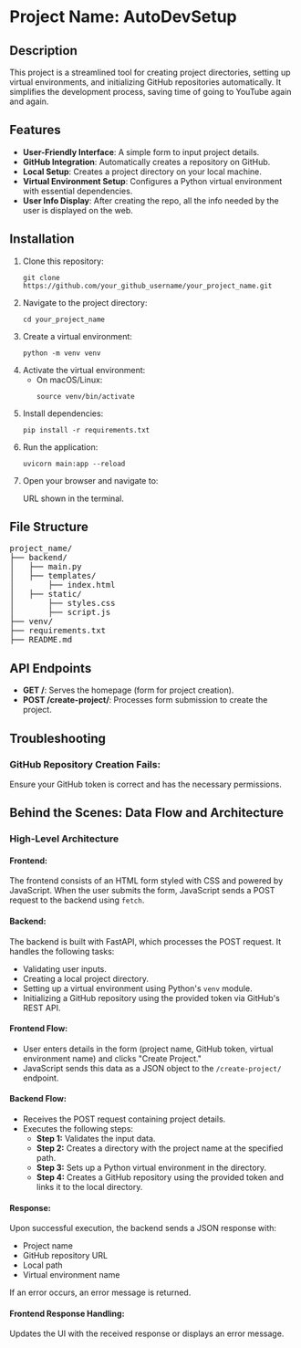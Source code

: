 # Project Name: AutoDevSetup

## Description
This project is a streamlined tool for creating project directories, setting up virtual environments, and initializing GitHub repositories automatically. It simplifies the development process, saving time of going to YouTube again and again.

## Features
- **User-Friendly Interface**: A simple form to input project details.
- **GitHub Integration**: Automatically creates a repository on GitHub.
- **Local Setup**: Creates a project directory on your local machine.
- **Virtual Environment Setup**: Configures a Python virtual environment with essential dependencies.
- **User Info Display**: After creating the repo, all the info needed by the user is displayed on the web.


<h2>Installation</h2>

<ol>
  <li>Clone this repository:
    <pre><code>git clone https://github.com/your_github_username/your_project_name.git</code></pre>
  </li>
  <li>Navigate to the project directory:
    <pre><code>cd your_project_name</code></pre>
  </li>
  <li>Create a virtual environment:
    <pre><code>python -m venv venv</code></pre>
  </li>
  <li>Activate the virtual environment:
    <ul>
      <li>On macOS/Linux:
        <pre><code>source venv/bin/activate</code></pre>
      </li>
    </ul>
  </li>
  <li>Install dependencies:
    <pre><code>pip install -r requirements.txt</code></pre>
  </li>
  <li>Run the application:
    <pre><code>uvicorn main:app --reload</code></pre>
  </li>
  <li>Open your browser and navigate to:
    <p>URL shown in the terminal.</p>
  </li>
</ol>


<h2>File Structure</h2>

<pre>
project_name/
├── backend/
│   ├── main.py             <!-- FastAPI application logic -->
│   ├── templates/          <!-- HTML templates (e.g., index.html) -->
│       ├── index.html
│   ├── static/             <!-- Static assets (CSS, JS) -->
│       ├── styles.css
│       ├── script.js
├── venv/                   <!-- Virtual environment folder -->
├── requirements.txt        <!-- Python dependencies -->
├── README.md               <!-- Documentation -->
</pre>

<h2>API Endpoints</h2>

<ul>
  <li><strong>GET /</strong>: Serves the homepage (form for project creation).</li>
  <li><strong>POST /create-project/</strong>: Processes form submission to create the project.</li>
</ul>

<h2>Troubleshooting</h2>

<h3>GitHub Repository Creation Fails:</h3>
<p>Ensure your GitHub token is correct and has the necessary permissions.</p>

<h2>Behind the Scenes: Data Flow and Architecture</h2>

<h3>High-Level Architecture</h3>

<h4>Frontend:</h4>
<p>The frontend consists of an HTML form styled with CSS and powered by JavaScript. When the user submits the form, JavaScript sends a POST request to the backend using <code>fetch</code>.</p>

<h4>Backend:</h4>
<p>The backend is built with FastAPI, which processes the POST request. It handles the following tasks:</p>
<ul>
  <li>Validating user inputs.</li>
  <li>Creating a local project directory.</li>
  <li>Setting up a virtual environment using Python's <code>venv</code> module.</li>
  <li>Initializing a GitHub repository using the provided token via GitHub's REST API.</li>
</ul>

<h4>Frontend Flow:</h4>
<ul>
  <li>User enters details in the form (project name, GitHub token, virtual environment name) and clicks "Create Project."</li>
  <li>JavaScript sends this data as a JSON object to the <code>/create-project/</code> endpoint.</li>
</ul>

<h4>Backend Flow:</h4>
<ul>
  <li>Receives the POST request containing project details.</li>
  <li>Executes the following steps:
    <ul>
      <li><strong>Step 1:</strong> Validates the input data.</li>
      <li><strong>Step 2:</strong> Creates a directory with the project name at the specified path.</li>
      <li><strong>Step 3:</strong> Sets up a Python virtual environment in the directory.</li>
      <li><strong>Step 4:</strong> Creates a GitHub repository using the provided token and links it to the local directory.</li>
    </ul>
  </li>
</ul>

<h4>Response:</h4>
<p>Upon successful execution, the backend sends a JSON response with:</p>
<ul>
  <li>Project name</li>
  <li>GitHub repository URL</li>
  <li>Local path</li>
  <li>Virtual environment name</li>
</ul>
<p>If an error occurs, an error message is returned.</p>

<h4>Frontend Response Handling:</h4>
<p>Updates the UI with the received response or displays an error message.</p>
